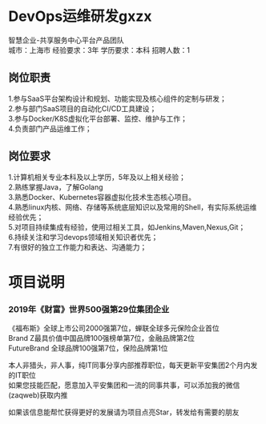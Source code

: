 # DevOps运维研发gxzx
智慧企业-共享服务中心平台产品团队  
城市：上海市 经验要求：3年 学历要求：本科  招聘人数：1

## 岗位职责
1.参与SaaS平台架构设计和规划、功能实现及核心组件的定制与研发；   
2.参与部门SaaS项目的自动化CI/CD工具建设；   
3.参与Docker/K8S虚拟化平台部署、监控、维护与工作；   
4.负责部门产品运维工作；

## 岗位要求
1.计算机相关专业本科及以上学历，5年及以上相关经验；   
2.熟练掌握Java，了解Golang   
3.熟悉Docker、Kubernetes容器虚拟化技术生态核心项目。   
4.熟悉linux内核、网络、存储等系统底层知识以及常用的Shell，有实际系统运维经验优先；   
5.对项目持续集成有经验，使用过相关工具，如Jenkins,Maven,Nexus,Git；   
6.持续关注和学习devops领域相关知识者优先；   
7.有很好的独立工作能力和表达、沟通能力；

# 项目说明

### 2019年《财富》世界500强第29位集团企业
《福布斯》全球上市公司2000强第7位，蝉联全球多元保险企业首位  
Brand Z最具价值中国品牌100强榜单第7位，金融品牌第2位  
FutureBrand 全球品牌100强第7位，保险品牌第1位

本人非猎头，非人事，纯IT同事分享内部推荐职位，每天更新平安集团2个月内发的IT职位  
如果您技能匹配，愿意加入平安集团和一流的同事共事，可以添加我的微信(zaqweb)获取内推 

如果该信息能帮忙获得更好的发展请为项目点亮Star，转发给有需要的朋友




